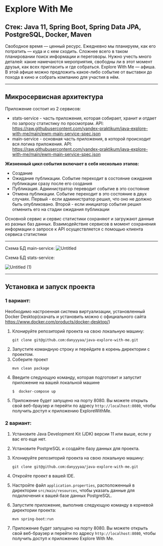 # Explore With Me

## Стек: Java 11, Spring Boot, Spring Data JPA, PostgreSQL, Docker, Maven

Свободное время — ценный ресурс. Ежедневно мы планируем, как его потратить — куда и с кем сходить. Сложнее всего в таком планировании поиск информации и переговоры. Нужно учесть много деталей: какие намечаются мероприятия, свободны ли в этот момент друзья, как всех пригласить и где собраться.
Explore With Me — афиша. В этой афише можно предложить какое-либо событие от выставки до похода в кино и собрать компанию для участия в нём.

---

## Микросервисная архитектура
Приложение состоит из 2 сервисов:
- stats-service - часть приложения, которая собирает, хранит и отдает по запросу статистику по просмотрам.
 API: https://raw.githubusercontent.com/yandex-praktikum/java-explore-with-me/main/ewm-main-service-spec.json
- main-service - основная часть приложения, в которой происходит вся логика приложения.
 API: https://raw.githubusercontent.com/yandex-praktikum/java-explore-with-me/main/ewm-main-service-spec.json


**Жизненный цикл события включает в себя несколько этапов:**
- Создание
- Ожидание публикации. Событие переходит в состояние ожидания публикации сразу после его создания
- Публикация. Администратор переводит событие в это состояние
- Отмена публикации. Событие переходит в это состояние в двух случаях. Первый - если администратор решил, что оно не должно быть опубликовано. Второй - если инициатор события решил отменить его на стадии ожидания публикации

Основной сервис и сервис статистики сохраняют и загружают данные из разных баз данных. Взаимодействие сервисов в момент сохранения информации о запросе к API осуществляется с помощью клиента сервиса статистики

---
 Схема БД main-service:
![Untitled](https://github.com/danyyyaa/java-explore-with-me/assets/118910569/1ace2c75-c47e-44ba-8649-23c166b07d92)


 Схема БД stats-service:

![Untitled (1)](https://github.com/danyyyaa/java-explore-with-me/assets/118910569/9222814b-4826-4903-9968-2581c48cabf5)

---
## Установка и запуск проекта
### 1 вариант:
Необходимо настроенная система виртуализации, установленный Docker Desktop(скачать и установить можно с официального сайта https://www.docker.com/products/docker-desktop/)

1. Клонируйте репозиторий проекта на свою локальную машину:
   ```
   git clone git@github.com:danyyyaa/java-explore-with-me.git
   ```
2. Запустите командную строку и перейдите в корень директории с проектом.
3. Соберите проект 
   ```
   mvn clean package
   ```
4. Введите следующую команду, которая подготовит и запустит приложение на вашей локальной машине
   ```
   $  docker-compose up
   ```
5. Приложение будет запущено на порту 8080. Вы можете открыть свой веб-браузер и перейти по адресу `http://localhost:8080`, чтобы получить доступ к приложению ExploreWithMe.

### 2 вариант:

1. Установите Java Development Kit (JDK) версии 11 или выше, если у вас его еще нет.
2. Установите PostgreSQL и создайте базу данных для проекта.
3. Клонируйте репозиторий проекта на свою локальную машину:

   ```
   git clone git@github.com:danyyyaa/java-explore-with-me.git
   ```

4. Откройте проект в вашей IDE.
5. Настройте файл `application.properties`, расположенный в директории `src/main/resources`, чтобы указать данные для подключения к вашей базе данных PostgreSQL.
6. Запустите приложение, выполнив следующую команду в корневой директории проекта:

   ```
   mvn spring-boot:run
   ```

7. Приложение будет запущено на порту 8080. Вы можете открыть свой веб-браузер и перейти по адресу `http://localhost:8080`, чтобы получить доступ к приложению Explore With Me.




